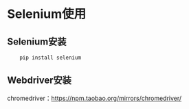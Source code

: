 # Selenium使用

Selenium安装
----

		pip install selenium

Webdriver安装
----

chromedriver：https://npm.taobao.org/mirrors/chromedriver/

